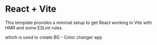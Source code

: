 # React + Vite

This template provides a minimal setup to get React working in Vite with HMR and some ESLint rules.

which is used to create BG - Color changer app
